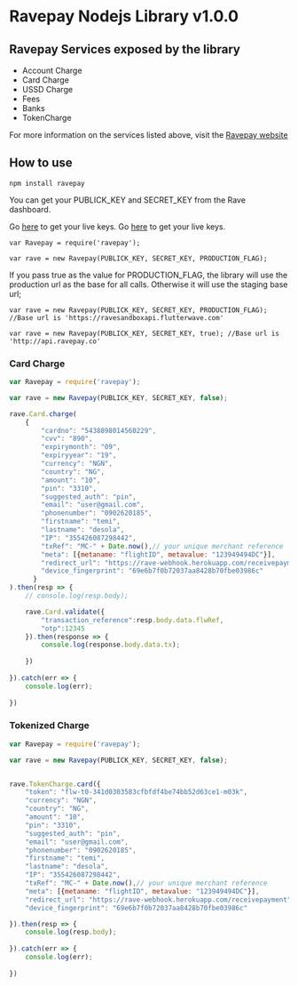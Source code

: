 # Ravepay Nodejs Library v1.0.0

## Ravepay Services exposed by the library

- Account Charge 
- Card Charge
- USSD Charge
- Fees
- Banks
- TokenCharge

For more information on the services listed above, visit the [Ravepay website](http://rave.flutterwave.com/)

## How to use

`npm install ravepay`


 You can get your PUBLICK_KEY and SECRET_KEY from the Rave dashboard. 

 Go [here](https://rave.flutterwave.com/dashboard/settings/apis) to get your live keys.
 Go [here](https://rave.flutterwave.com/dashboard/settings/apis) to get your live keys.

 
```
var Ravepay = require('ravepay');

var rave = new Ravepay(PUBLICK_KEY, SECRET_KEY, PRODUCTION_FLAG);
```

If you pass true as the value for PRODUCTION_FLAG, the library will use the production url as the base for all calls. Otherwise it will use the staging base url;

```
var rave = new Ravepay(PUBLICK_KEY, SECRET_KEY, PRODUCTION_FLAG); //Base url is 'https://ravesandboxapi.flutterwave.com'

var rave = new Ravepay(PUBLICK_KEY, SECRET_KEY, true); //Base url is 'http://api.ravepay.co'

```

### Card Charge

```javascript
var Ravepay = require('ravepay');

var rave = new Ravepay(PUBLICK_KEY, SECRET_KEY, false);

rave.Card.charge(
    {
        "cardno": "5438898014560229",
        "cvv": "890",
        "expirymonth": "09",
        "expiryyear": "19",
        "currency": "NGN",
        "country": "NG",
        "amount": "10",
        "pin": "3310",
        "suggested_auth": "pin",
        "email": "user@gmail.com",
        "phonenumber": "0902620185",
        "firstname": "temi",
        "lastname": "desola",
        "IP": "355426087298442",
        "txRef": "MC-" + Date.now(),// your unique merchant reference
        "meta": [{metaname: "flightID", metavalue: "123949494DC"}],
        "redirect_url": "https://rave-webhook.herokuapp.com/receivepayment",
        "device_fingerprint": "69e6b7f0b72037aa8428b70fbe03986c"
      }
).then(resp => {
    // console.log(resp.body);

    rave.Card.validate({
        "transaction_reference":resp.body.data.flwRef,
        "otp":12345
    }).then(response => {
        console.log(response.body.data.tx);
        
    })
    
}).catch(err => {
    console.log(err);
    
})
```


### Tokenized Charge

```javascript
var Ravepay = require('ravepay');

var rave = new Ravepay(PUBLICK_KEY, SECRET_KEY, false);


rave.TokenCharge.card({
    "token": "flw-t0-341d0303583cfbfdf4be74bb52d63ce1-m03k",
    "currency": "NGN",
    "country": "NG",
    "amount": "10",
    "pin": "3310",
    "suggested_auth": "pin",
    "email": "user@gmail.com",
    "phonenumber": "0902620185",
    "firstname": "temi",
    "lastname": "desola",
    "IP": "355426087298442",
    "txRef": "MC-" + Date.now(),// your unique merchant reference
    "meta": [{metaname: "flightID", metavalue: "123949494DC"}],
    "redirect_url": "https://rave-webhook.herokuapp.com/receivepayment",
    "device_fingerprint": "69e6b7f0b72037aa8428b70fbe03986c"

}).then(resp => {
    console.log(resp.body);
    
}).catch(err => {
    console.log(err);
    
})
```